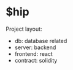 # $hip
Project layout:
- db: database related
- server: backend
- frontend: react
- contract: solidity
